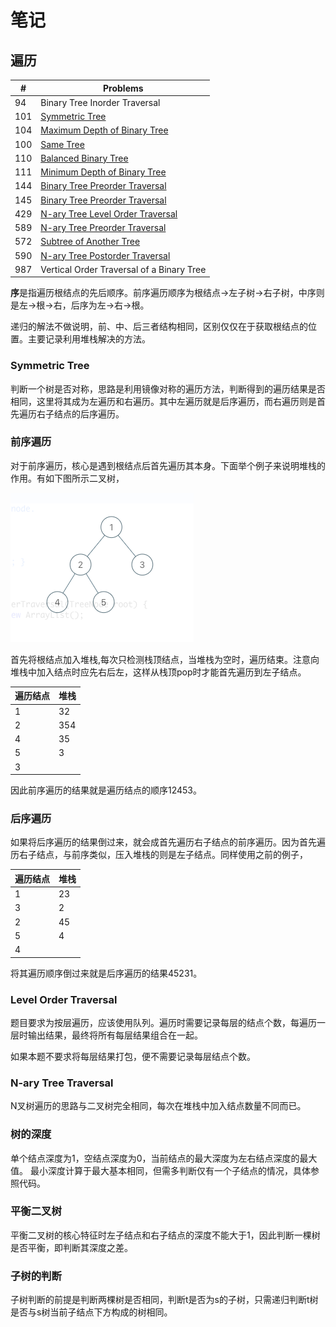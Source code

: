 # 笔记
## 遍历
|#|Problems|
|-|-|
|94|Binary Tree Inorder Traversal|
|101|[Symmetric Tree](###Symmetric-Tree)|
|104|[Maximum Depth of Binary Tree](###树的深度)|
|100|[Same Tree](###子树的判断)|
|110|[Balanced Binary Tree](###平衡二叉树)|
|111|[Minimum Depth of Binary Tree](###树的深度)|
|144|[Binary Tree Preorder Traversal](###前序遍历)|
|145|[Binary Tree Preorder Traversal](###后序遍历)|
|429|[N-ary Tree Level Order Traversal](###Level-Order-Traversal)|
|589|[N-ary Tree Preorder Traversal](###N-ary-Tree-Traversal)|
|572|[Subtree of Another Tree](子树的判断)|
|590|[N-ary Tree Postorder Traversal](###N-ary-Tree-Traversal)|
|987|Vertical Order Traversal of a Binary Tree|

**序**是指遍历根结点的先后顺序。前序遍历顺序为根结点->左子树->右子树，中序则是左->根->右，后序为左->右->根。

递归的解法不做说明，前、中、后三者结构相同，区别仅仅在于获取根结点的位置。主要记录利用堆栈解决的方法。

### Symmetric Tree
判断一个树是否对称，思路是利用镜像对称的遍历方法，判断得到的遍历结果是否相同，这里将其成为左遍历和右遍历。其中左遍历就是后序遍历，而右遍历则是首先遍历右子结点的后序遍历。

### 前序遍历
对于前序遍历，核心是遇到根结点后首先遍历其本身。下面举个例子来说明堆栈的作用。有如下图所示二叉树，

![123](../../Images/BT.png)

首先将根结点加入堆栈,每次只检测栈顶结点，当堆栈为空时，遍历结束。注意向堆栈中加入结点时应先右后左，这样从栈顶pop时才能首先遍历到左子结点。

|遍历结点|堆栈|
|-|-|
|1|32|
|2|354|
|4|35|
|5|3|
|3||

因此前序遍历的结果就是遍历结点的顺序12453。

### 后序遍历
如果将后序遍历的结果倒过来，就会成首先遍历右子结点的前序遍历。因为首先遍历右子结点，与前序类似，压入堆栈的则是左子结点。同样使用之前的例子，

|遍历结点|堆栈|
|-|-|
|1|23|
|3|2|
|2|45|
|5|4|
|4||


将其遍历顺序倒过来就是后序遍历的结果45231。

### Level Order Traversal
题目要求为按层遍历，应该使用队列。遍历时需要记录每层的结点个数，每遍历一层时输出结果，最终将所有每层结果组合在一起。

如果本题不要求将每层结果打包，便不需要记录每层结点个数。

### N-ary Tree Traversal
N叉树遍历的思路与二叉树完全相同，每次在堆栈中加入结点数量不同而已。

### 树的深度
单个结点深度为1，空结点深度为0，当前结点的最大深度为左右结点深度的最大值。
最小深度计算于最大基本相同，但需多判断仅有一个子结点的情况，具体参照代码。

### 平衡二叉树
平衡二叉树的核心特征时左子结点和右子结点的深度不能大于1，因此判断一棵树是否平衡，即判断其深度之差。

### 子树的判断
子树判断的前提是判断两棵树是否相同，判断t是否为s的子树，只需递归判断t树是否与s树当前子结点下方构成的树相同。








